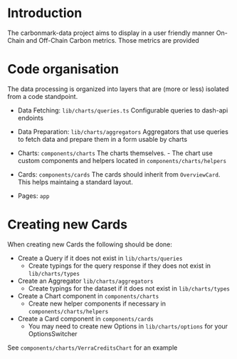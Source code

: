 # Introduction

The carbonmark-data project aims to display in a user friendly manner On-Chain and Off-Chain Carbon metrics.
Those metrics are provided

# Code organisation

The data processing is organized into layers that are (more or less) isolated from a code standpoint.

- Data Fetching: `lib/charts/queries.ts`
  Configurable queries to dash-api endoints

- Data Preparation: `lib/charts/aggregators`
  Aggregators that use queries to fetch data and prepare them in a form usable by charts

- Charts: `components/charts`
  The charts themselves. - The chart use custom components and helpers located in `components/charts/helpers`

- Cards: `components/cards`
  The cards should inherit from `OverviewCard`. This helps maintaing a standard layout.

- Pages: `app`

# Creating new Cards

When creating new Cards the following should be done:

- Create a Query if it does not exist in `lib/charts/queries`
  - Create typings for the query response if they does not exist in `lib/charts/types`
- Create an Aggregator `lib/charts/aggregators`
  - Create typings for the dataset if it does not exist in `lib/charts/types`
- Create a Chart component in `components/charts`
  - Create new helper components if necessary in `components/charts/helpers`
- Create a Card component in `components/cards`
  - You may need to create new Options in `lib/charts/options` for your OptionsSwitcher

See `components/charts/VerraCreditsChart` for an example
